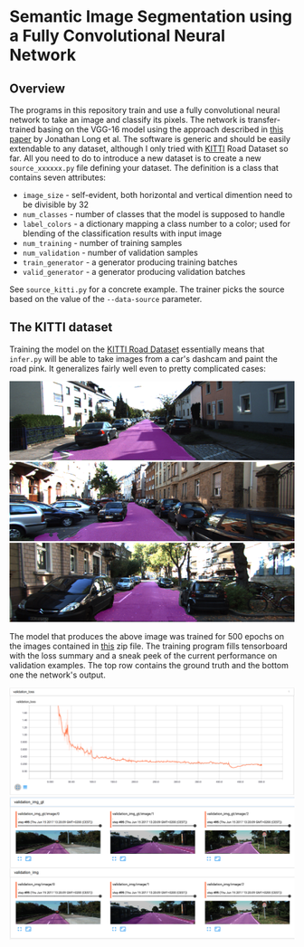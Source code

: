 
Semantic Image Segmentation using a Fully Convolutional Neural Network
======================================================================

Overview
--------

The programs in this repository train and use a fully convolutional neural
network to take an image and classify its pixels. The network is
transfer-trained basing on the VGG-16 model using the approach described in
[this paper][1] by Jonathan Long et al. The software is generic and should be
easily extendable to any dataset, although I only tried with [KITTI][2] Road
Dataset so far. All you need to do to introduce a new dataset is to create a new
`source_xxxxxx.py` file defining your dataset. The definition is a class that
contains seven attributes:

 * `image_size` - self-evident, both horizontal and vertical dimention need to
   be divisible by 32
 * `num_classes` - number of classes that the model is supposed to handle
 * `label_colors` - a dictionary mapping a class number to a color; used for
    blending of the classification results with input image
 * `num_training` - number of training samples
 * `num_validation` - number of validation samples
 * `train_generator` - a generator producing training batches
 * `valid_generator` - a generator producing validation batches

See `source_kitti.py` for a concrete example. The trainer picks the source
based on the value of the `--data-source` parameter.

The KITTI dataset
-----------------

Training the model on the [KITTI Road Dataset][2] essentially means that
`infer.py` will be able to take images from a car's dashcam and paint the road
pink. It generalizes fairly well even to pretty complicated cases:

![Example #1][img1]
![Example #2][img2]
![Example #3][img3]

The model that produces the above image was trained for 500 epochs on the images
contained in [this][3] zip file. The training program fills tensorboard with the
loss summary and a sneak peek of the current performance on validation examples.
The top row contains the ground truth and the bottom one the network's output.

![Loss][img4]
![Validation examples][img5]

[1]: https://people.eecs.berkeley.edu/~jonlong/long_shelhamer_fcn.pdf
[2]: http://www.cvlibs.net/datasets/kitti/eval_road.php
[3]: http://www.cvlibs.net/download.php?file=data_road.zip

[img1]: assets/uu_000022.png
[img2]: assets/uu_000095.png
[img3]: assets/uu_000099.png
[img4]: assets/validation_loss.png
[img5]: assets/validation_examples.png
